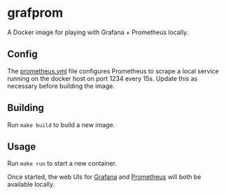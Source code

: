 # grafprom

A Docker image for playing with Grafana + Prometheus locally.

## Config

The [prometheus.yml](./prometheus.yml) file configures Prometheus to scrape a
local service running on the docker host on port 1234 every 15s. Update this as
necessary before building the image.

## Building

Run `make build` to build a new image.

## Usage

Run `make run` to start a new container.

Once started, the web UIs for [Grafana](http://localhost:3000) and
[Prometheus](http://localhost:9090) will both be available locally.
